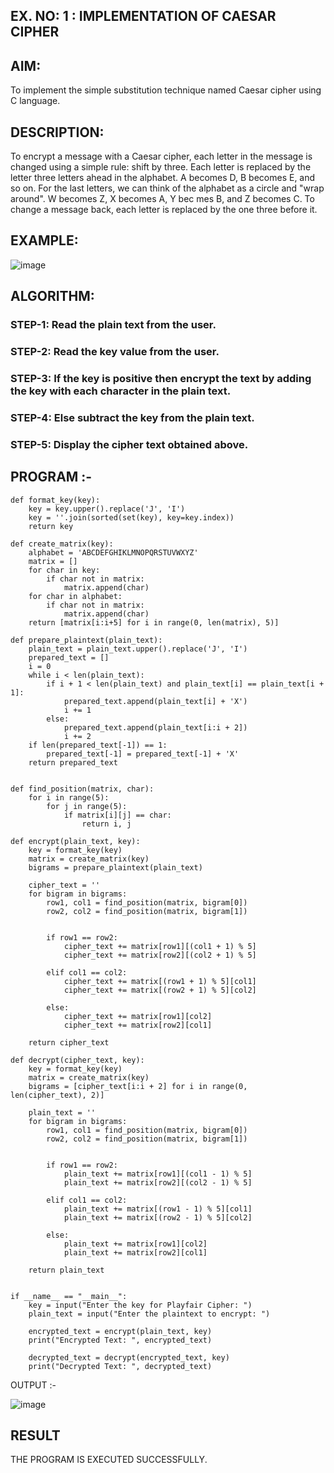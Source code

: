 ## EX. NO: 1 : IMPLEMENTATION OF CAESAR CIPHER
 

## AIM:

To implement the simple substitution technique named Caesar cipher using C language.

## DESCRIPTION:

To encrypt a message with a Caesar cipher, each letter in the message is changed using a simple rule: shift by three. Each letter is replaced by the letter three letters ahead in the alphabet. A becomes D, B becomes E, and so on. For the last letters, we can think of the
alphabet as a circle and "wrap around". W becomes Z, X becomes A, Y bec mes B, and Z
becomes C. To change a message back, each letter is replaced by the one three before it.

## EXAMPLE:



![image](https://github.com/Hemamanigandan/CNS/assets/149653568/eb9c6c43-8c80-4cdd-b9d4-91705a311c79)


## ALGORITHM:

### STEP-1: Read the plain text from the user.
### STEP-2: Read the key value from the user.
### STEP-3: If the key is positive then encrypt the text by adding the key with each character in the plain text.
### STEP-4: Else subtract the key from the plain text.
### STEP-5: Display the cipher text obtained above.


## PROGRAM :-
~~~
def format_key(key):
    key = key.upper().replace('J', 'I')  
    key = ''.join(sorted(set(key), key=key.index))  
    return key

def create_matrix(key):
    alphabet = 'ABCDEFGHIKLMNOPQRSTUVWXYZ'
    matrix = []
    for char in key:
        if char not in matrix:
            matrix.append(char)
    for char in alphabet:
        if char not in matrix:
            matrix.append(char)
    return [matrix[i:i+5] for i in range(0, len(matrix), 5)] 

def prepare_plaintext(plain_text):
    plain_text = plain_text.upper().replace('J', 'I')
    prepared_text = []
    i = 0
    while i < len(plain_text):
        if i + 1 < len(plain_text) and plain_text[i] == plain_text[i + 1]:
            prepared_text.append(plain_text[i] + 'X')
            i += 1
        else:
            prepared_text.append(plain_text[i:i + 2])  
            i += 2
    if len(prepared_text[-1]) == 1:  
        prepared_text[-1] = prepared_text[-1] + 'X'
    return prepared_text


def find_position(matrix, char):
    for i in range(5):
        for j in range(5):
            if matrix[i][j] == char:
                return i, j

def encrypt(plain_text, key):
    key = format_key(key)
    matrix = create_matrix(key)
    bigrams = prepare_plaintext(plain_text)
    
    cipher_text = ''
    for bigram in bigrams:
        row1, col1 = find_position(matrix, bigram[0])
        row2, col2 = find_position(matrix, bigram[1])
        
       
        if row1 == row2:
            cipher_text += matrix[row1][(col1 + 1) % 5]
            cipher_text += matrix[row2][(col2 + 1) % 5]
      
        elif col1 == col2:
            cipher_text += matrix[(row1 + 1) % 5][col1]
            cipher_text += matrix[(row2 + 1) % 5][col2]
      
        else:
            cipher_text += matrix[row1][col2]
            cipher_text += matrix[row2][col1]
    
    return cipher_text

def decrypt(cipher_text, key):
    key = format_key(key)
    matrix = create_matrix(key)
    bigrams = [cipher_text[i:i + 2] for i in range(0, len(cipher_text), 2)]
    
    plain_text = ''
    for bigram in bigrams:
        row1, col1 = find_position(matrix, bigram[0])
        row2, col2 = find_position(matrix, bigram[1])
        
        
        if row1 == row2:
            plain_text += matrix[row1][(col1 - 1) % 5]
            plain_text += matrix[row2][(col2 - 1) % 5]
       
        elif col1 == col2:
            plain_text += matrix[(row1 - 1) % 5][col1]
            plain_text += matrix[(row2 - 1) % 5][col2]
       
        else:
            plain_text += matrix[row1][col2]
            plain_text += matrix[row2][col1]
    
    return plain_text


if __name__ == "__main__":
    key = input("Enter the key for Playfair Cipher: ")
    plain_text = input("Enter the plaintext to encrypt: ")
    
    encrypted_text = encrypt(plain_text, key)
    print("Encrypted Text: ", encrypted_text)
    
    decrypted_text = decrypt(encrypted_text, key)
    print("Decrypted Text: ", decrypted_text)

~~~

OUTPUT :-

![image](https://github.com/user-attachments/assets/a81f668f-3328-449e-984a-02f8ced416db)

## RESULT
THE PROGRAM IS EXECUTED SUCCESSFULLY.
